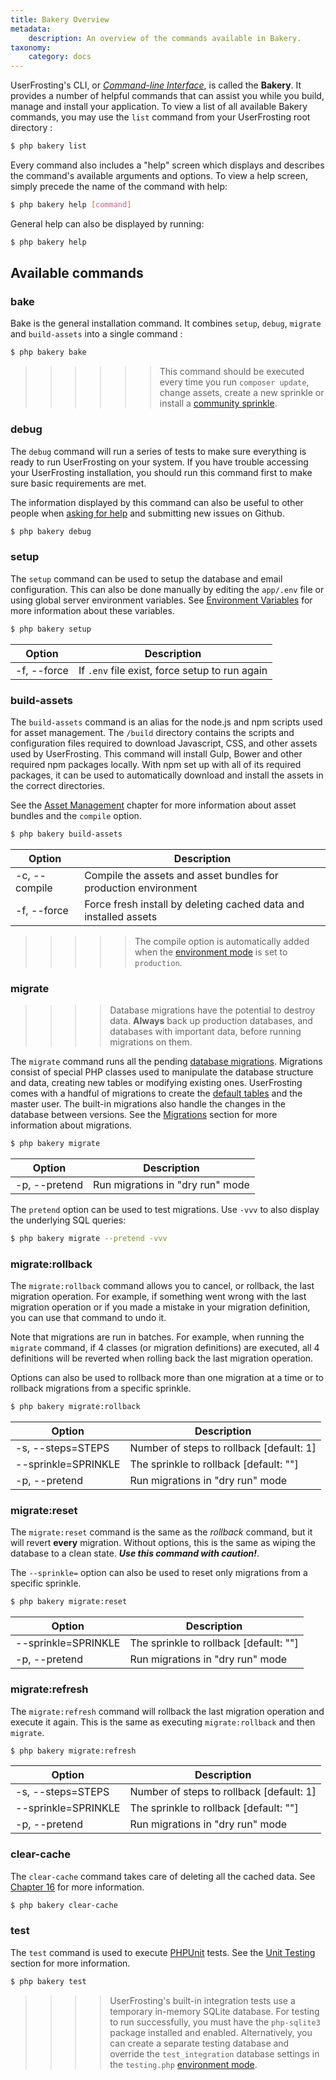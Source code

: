 ```yaml
---
title: Bakery Overview
metadata:
    description: An overview of the commands available in Bakery.
taxonomy:
    category: docs
---
```


UserFrosting's CLI, or [*Command-line Interface*](https://en.wikipedia.org/wiki/Command-line_interface), is called the **Bakery**. It provides a number of helpful commands that can assist you while you build, manage and install your application. To view a list of all available Bakery commands, you may use the `list` command from your UserFrosting root directory :

```bash
$ php bakery list
``` 

Every command also includes a "help" screen which displays and describes the command's available arguments and options. To view a help screen, simply precede the name of the command with help:

```bash
$ php bakery help [command]
``` 

General help can also be displayed by running:

```bash
$ php bakery help
``` 

## Available commands

### bake

Bake is the general installation command. It combines `setup`, `debug`, `migrate` and `build-assets` into a single command : 

```bash
$ php bakery bake
``` 

>>>>>> This command should be executed every time you run `composer update`, change assets, create a new sprinkle or install a [community sprinkle](/sprinkles/community).

### debug

The `debug` command will run a series of tests to make sure everything is ready to run UserFrosting on your system. If you have trouble accessing your UserFrosting installation, you should run this command first to make sure basic requirements are met. 

The information displayed by this command can also be useful to other people when [asking for help](/troubleshooting/getting-help) and submitting new issues on Github. 

```bash
$ php bakery debug
``` 

### setup

The `setup` command can be used to setup the database and email configuration. This can also be done manually by editing the `app/.env` file or using global server environment variables. See [Environment Variables](/configuration/environment-vars) for more information about these variables.

```bash
$ php bakery setup 
``` 

| Option      | Description                                    |  
|-------------|------------------------------------------------|
| -f, --force | If `.env` file exist, force setup to run again |

### build-assets

The `build-assets` command is an alias for the node.js and npm scripts used for asset management. The `/build` directory contains the scripts and configuration files required to download Javascript, CSS, and other assets used by UserFrosting. This command will install Gulp, Bower and other required npm packages locally. With npm set up with all of its required packages, it can be used to automatically download and install the assets in the correct directories.

See the [Asset Management](/asset-management) chapter for more information about asset bundles and the `compile` option.

```bash
$ php bakery build-assets
``` 
  
| Option        | Description                                                      |
|---------------|------------------------------------------------------------------|
| -c, --compile | Compile the assets and asset bundles for production environment  |
| -f, --force   | Force fresh install by deleting cached data and installed assets |

>>>>> The compile option is automatically added when the [environment mode](/configuration/config-files#EnvironmentModes) is set to `production`.

### migrate

>>>> Database migrations have the potential to destroy data.  **Always** back up production databases, and databases with important data, before running migrations on them.

The `migrate` command runs all the pending [database migrations](/database/migrations). Migrations consist of special PHP classes used to manipulate the database structure and data, creating new tables or modifying existing ones. UserFrosting comes with a handful of migrations to create the [default tables](/database/default-tables) and the master user. The built-in migrations also handle the changes in the database between versions. See the [Migrations](/database/migrations) section for more information about migrations.

```bash
$ php bakery migrate
``` 

| Option              | Description                              |
|---------------------|------------------------------------------|
| -p, --pretend       | Run migrations in "dry run" mode         |


The `pretend` option can be used to test migrations. Use `-vvv` to also display the underlying SQL queries:

```bash
$ php bakery migrate --pretend -vvv
```

### migrate:rollback

The `migrate:rollback` command allows you to cancel, or rollback, the last migration operation. For example, if something went wrong with the last migration operation or if you made a mistake in your migration definition, you can use that command to undo it. 

Note that migrations are run in batches. For example, when running the `migrate` command, if 4 classes (or migration definitions) are executed, all 4 definitions will be reverted when rolling back the last migration operation. 

Options can also be used to rollback more than one migration at a time or to rollback migrations from a specific sprinkle. 

```bash
$ php bakery migrate:rollback
``` 

| Option              | Description                              |
|---------------------|------------------------------------------|
| -s, --steps=STEPS   | Number of steps to rollback [default: 1] |
| --sprinkle=SPRINKLE | The sprinkle to rollback [default: ""]   |
| -p, --pretend       | Run migrations in "dry run" mode         |

### migrate:reset

The `migrate:reset` command is the same as the _rollback_ command, but it will revert **every** migration. Without options, this is the same as wiping the database to a clean state. **_Use this command with caution!_**.

The `--sprinkle=` option can also be used to reset only migrations from a specific sprinkle. 


```bash
$ php bakery migrate:reset
``` 

| Option              | Description                              |
|---------------------|------------------------------------------|
| --sprinkle=SPRINKLE | The sprinkle to rollback [default: ""]   |
| -p, --pretend       | Run migrations in "dry run" mode         |

### migrate:refresh

The `migrate:refresh` command will rollback the last migration operation and execute it again. This is the same as executing `migrate:rollback` and then `migrate`.

```bash
$ php bakery migrate:refresh
``` 

| Option              | Description                              |
|---------------------|------------------------------------------|
| -s, --steps=STEPS   | Number of steps to rollback [default: 1] |
| --sprinkle=SPRINKLE | The sprinkle to rollback [default: ""]   |
| -p, --pretend       | Run migrations in "dry run" mode         |

### clear-cache

The `clear-cache` command takes care of deleting all the cached data. See [Chapter 16](/advanced/caching) for more information.

```bash
$ php bakery clear-cache
``` 

### test

The `test` command is used to execute [PHPUnit](https://phpunit.de/) tests. See the [Unit Testing](/advanced/unit-tests) section for more information.

```bash
$ php bakery test
```

>>>> UserFrosting's built-in integration tests use a temporary in-memory SQLite database.  For testing to run successfully, you must have the `php-sqlite3` package installed and enabled.  Alternatively, you can create a separate testing database and override the `test_integration` database settings in the `testing.php` [environment mode](/configuration/config-files).
